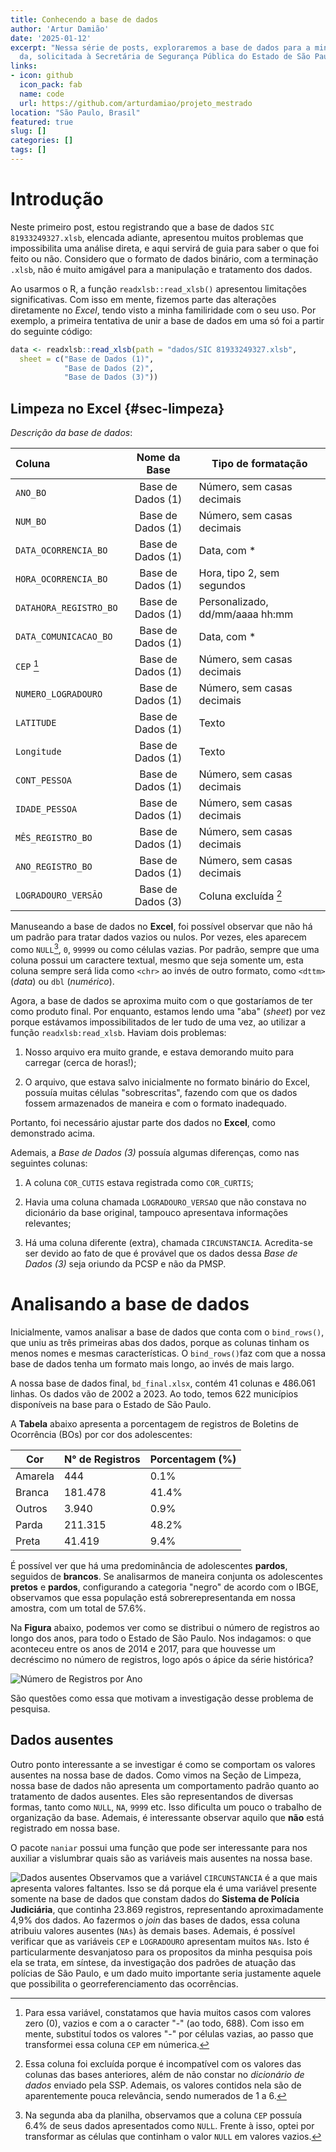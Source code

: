 ```yaml
---
title: Conhecendo a base de dados
author: 'Artur Damião'
date: '2025-01-12'
excerpt: "Nessa série de posts, exploraremos a base de dados para a minha        pesquisa de Mestrado. Inicialmente, vamos conhecer e ajustar a base de dados
  da, solicitada à Secretária de Segurança Pública do Estado de São Paulo        (SSP-SP), via Serviço Estadual de Informações ao Cidadão (e-SIC)."
links:
- icon: github
  icon_pack: fab
  name: code
  url: https://github.com/arturdamiao/projeto_mestrado
location: "São Paulo, Brasil"
featured: true
slug: []
categories: []
tags: []
---
```


# Introdução

Neste primeiro post, estou registrando que a base de dados `SIC 81933249327.xlsb`, elencada adiante, apresentou muitos problemas que impossibilita uma análise direta, e aqui servirá de guia para saber o que foi feito ou não. Considero que o formato de dados binário, com a terminação `.xlsb`, não é muito amigável para a manipulação e tratamento dos dados.

Ao usarmos o R, a função `readxlsb::read_xlsb()` apresentou limitações significativas. Com isso em mente, fizemos parte das alterações diretamente no *Excel*, tendo visto a minha familiridade com o seu uso. Por exemplo, a primeira tentativa de unir a base de dados em uma só foi a partir do seguinte código:


``` r
data <- readxlsb::read_xlsb(path = "dados/SIC 81933249327.xlsb",
  sheet = c("Base de Dados (1)", 
            "Base de Dados (2)",
            "Base de Dados (3)"))
```

## Limpeza no Excel {#sec-limpeza}

*Descrição da base de dados*:

| Coluna                 |   Nome da Base    | Tipo de formatação              |
|:------------------|:------------------:|---------------------------------|
| `ANO_BO`               | Base de Dados (1) | Número, sem casas decimais      |
| `NUM_BO`               | Base de Dados (1) | Número, sem casas decimais      |
| `DATA_OCORRENCIA_BO`   | Base de Dados (1) | Data, com \*                    |
| `HORA_OCORRENCIA_BO`   | Base de Dados (1) | Hora, tipo 2, sem segundos      |
| `DATAHORA_REGISTRO_BO` | Base de Dados (1) | Personalizado, dd/mm/aaaa hh:mm |
| `DATA_COMUNICACAO_BO`  | Base de Dados (1) | Data, com \*                    |
| `CEP` [^1]             | Base de Dados (1) | Número, sem casas decimais      |
| `NUMERO_LOGRADOURO`    | Base de Dados (1) | Número, sem casas decimais      |
| `LATITUDE`             | Base de Dados (1) | Texto                           |
| `Longitude`            | Base de Dados (1) | Texto                           |
| `CONT_PESSOA`          | Base de Dados (1) | Número, sem casas decimais      |
| `IDADE_PESSOA`         | Base de Dados (1) | Número, sem casas decimais      |
| `MÊS_REGISTRO_BO`      | Base de Dados (1) | Número, sem casas decimais      |
| `ANO_REGISTRO_BO`      | Base de Dados (1) | Número, sem casas decimais      |
| `LOGRADOURO_VERSÃO`    | Base de Dados (3) | Coluna excluída [^2]            |

[^1]: Para essa variável, constatamos que havia muitos casos com valores zero (0), vazios e com a o caracter "-" (ao todo, 688). Com isso em mente, substituí todos os valores "-" por células vazias, ao passo que transformei essa coluna `CEP` em númerica.

[^2]: Essa coluna foi excluída porque é incompatível com os valores das colunas das bases anteriores, além de não constar no *dicionário de dados* enviado pela SSP. Ademais, os valores contidos nela são de aparentemente pouca relevância, sendo numerados de 1 a 6.

Manuseando a base de dados no **Excel**, foi possível observar que não há um padrão para tratar dados vazios ou nulos. Por vezes, eles aparecem como `NULL`[^3], `0`, `99999` ou como células vazias. Por padrão, sempre que uma coluna possui um caractere textual, mesmo que seja somente um, esta coluna sempre será lida como `<chr>` ao invés de outro formato, como `<dttm>` (*data*) ou `dbl` (*numérico*).

[^3]: Na segunda aba da planilha, observamos que a coluna `CEP` possuía 6.4% de seus dados apresentados como `NULL`. Frente à isso, optei por transformar as células que continham o valor `NULL` em valores vazios.

Agora, a base de dados se aproxima muito com o que gostaríamos de ter como produto final. Por enquanto, estamos lendo uma "aba" (*sheet*) por vez porque estávamos impossibilitados de ler tudo de uma vez, ao utilizar a função `readxlsb:read_xlsb`. Haviam dois problemas:

1.  Nosso arquivo era muito grande, e estava demorando muito para carregar (cerca de horas!);

2.  O arquivo, que estava salvo inicialmente no formato binário do Excel, possuía muitas células "sobrescritas", fazendo com que os dados fossem armazenados de maneira e com o formato inadequado.

Portanto, foi necessário ajustar parte dos dados no **Excel**, como demonstrado acima.

Ademais, a *Base de Dados (3)* possuía algumas diferenças, como nas seguintes colunas:

1.  A coluna `COR_CUTIS` estava registrada como `COR_CURTIS`;

2.  Havia uma coluna chamada `LOGRADOURO_VERSAO` que não constava no dicionário da base original, tampouco apresentava informações relevantes;

3.  Há uma coluna diferente (extra), chamada `CIRCUNSTANCIA`. Acredita-se ser devido ao fato de que é provável que os dados dessa *Base de Dados (3)* seja oriundo da PCSP e não da PMSP.

# Analisando a base de dados

Inicialmente, vamos analisar a base de dados que conta com o `bind_rows()`, que uniu as três primeiras abas dos dados, porque as colunas tinham os menos nomes e mesmas características. O `bind_rows()`faz com que a nossa base de dados tenha um formato mais longo, ao invés de mais largo.

A nossa base de dados final, `bd_final.xlsx`, contém 41 colunas e 486.061 linhas. Os dados vão de 2002 a 2023. Ao todo, temos 622 municípios disponíveis na base para o Estado de São Paulo.

A **Tabela** abaixo apresenta a porcentagem de registros de Boletins de Ocorrência (BOs) por cor dos adolescentes:

| Cor     | N° de Registros | Porcentagem (%) |
|---------|-----------------|-----------------|
| Amarela | 444             | 0.1%            |
| Branca  | 181.478         | 41.4%           |
| Outros  | 3.940           | 0.9%            |
| Parda   | 211.315         | 48.2%           |
| Preta   | 41.419          | 9.4%            |

É possível ver que há uma predominância de adolescentes **pardos**, seguidos de **brancos**. Se analisarmos de maneira conjunta os adolescentes **pretos** e **pardos**, configurando a categoria "negro" de acordo com o IBGE, observamos que essa população está sobrerepresentanda em nossa amostra, com um total de 57.6%.

Na **Figura** abaixo, podemos ver como se distribui o número de registros ao longo dos anos, para todo o Estado de São Paulo. Nos indagamos: o que aconteceu entre os anos de 2014 e 2017, para que houvesse um decréscimo no número de registros, logo após o ápice da série histórica?

![Número de Registros por Ano](fig-line-plot-1.png)

São questões como essa que motivam a investigação desse problema de pesquisa.

## Dados ausentes

Outro ponto interessante a se investigar é como se comportam os valores ausentes na nossa base de dados. Como vimos na Seção de Limpeza, nossa base de dados não apresenta um comportamento padrão quanto ao tratamento de dados ausentes. Eles são representandos de diversas formas, tanto como `NULL`, `NA`, `9999` etc. Isso dificulta um pouco o trabalho de organização da base. Ademais, é interessante observar aquilo que **não** está registrado em nossa base.

O pacote `naniar` possui uma função que pode ser interessante para nos auxiliar a vislumbrar quais são as variáveis mais ausentes na nossa base.

![Dados ausentes](naniar.png)
Observamos que a variável `CIRCUNSTANCIA` é a que mais apresenta valores faltantes. Isso se dá porque ela é uma variável presente somente na base de dados que constam dados do **Sistema de Polícia Judiciária**, que continha 23.869 registros, representando aproximadamente 4,9% dos dados. Ao fazermos o *join* das bases de dados, essa coluna atribuiu valores ausentes (`NAs`) às demais bases. Ademais, é possível verificar que as variáveis `CEP` e `LOGRADOURO` apresentam muitos `NAs`. Isto é particularmente desvanjatoso para os propositos da minha pesquisa pois ela se trata, em síntese, da investigação dos padrões de atuação das polícias de São Paulo, e um dado muito importante seria justamente aquele que possibilita o georreferenciamento das ocorrências.




